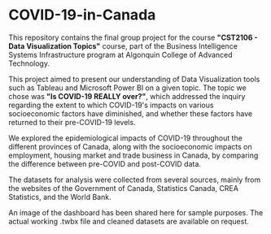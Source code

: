 # COVID-19-in-Canada
This repository contains the final group project for the course **"CST2106 - Data Visualization Topics"** course, part of the Business Intelligence Systems Infrastructure program at Algonquin College of Advanced Technology.

This project aimed to present our understanding of Data Visualization tools such as Tableau and Microsoft Power BI on a given topic. The topic we chose was **"Is COVID-19 REALLY over?"**, which addressed the inquiry regarding the extent to which COVID-19's impacts on various socioeconomic factors have diminished, and whether these factors have returned to their pre-COVID-19 levels. 

We explored the epidemiological impacts of COVID-19 throughout the different provinces of Canada, along with the socioeconomic impacts on employment, housing market and trade business in Canada, by comparing the difference between pre-COVID and post-COVID data. 

The datasets for analysis were collected from several sources, mainly from the websites of the Government of Canada, Statistics Canada, CREA Statistics, and the World Bank.

An image of the dashboard has been shared here for sample purposes. The actual working .twbx file and cleaned datasets are available on request. 
